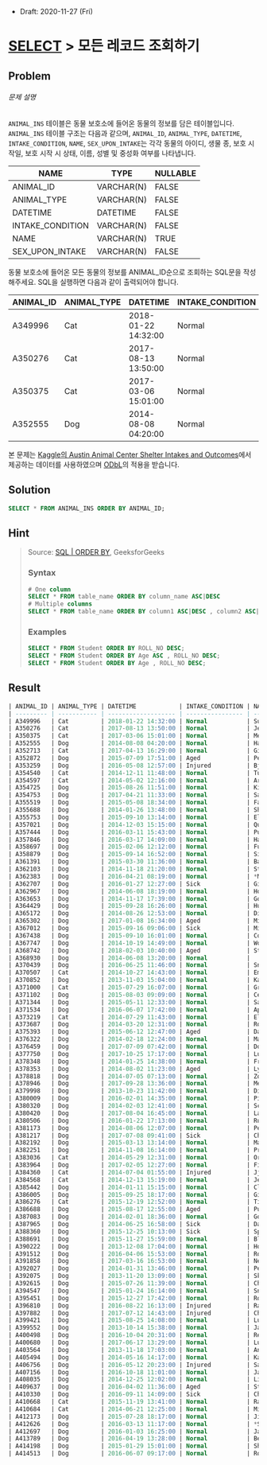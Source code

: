 * Draft: 2020-11-27 (Fri)

# [SELECT](https://programmers.co.kr/learn/challenges?selected_part_id=17042) > 모든 레코드 조회하기

## Problem

###### 문제 설명

`ANIMAL_INS` 테이블은 동물 보호소에 들어온 동물의 정보를 담은 테이블입니다. `ANIMAL_INS` 테이블 구조는 다음과 같으며, `ANIMAL_ID`, `ANIMAL_TYPE`, `DATETIME`, `INTAKE_CONDITION`, `NAME`, `SEX_UPON_INTAKE`는 각각 동물의 아이디, 생물 종, 보호 시작일, 보호 시작 시 상태, 이름, 성별 및 중성화 여부를 나타냅니다.

| NAME             | TYPE       | NULLABLE |
| ---------------- | ---------- | -------- |
| ANIMAL_ID        | VARCHAR(N) | FALSE    |
| ANIMAL_TYPE      | VARCHAR(N) | FALSE    |
| DATETIME         | DATETIME   | FALSE    |
| INTAKE_CONDITION | VARCHAR(N) | FALSE    |
| NAME             | VARCHAR(N) | TRUE     |
| SEX_UPON_INTAKE  | VARCHAR(N) | FALSE    |

동물 보호소에 들어온 모든 동물의 정보를 ANIMAL_ID순으로 조회하는 SQL문을 작성해주세요. SQL을 실행하면 다음과 같이 출력되어야 합니다.

| ANIMAL_ID | ANIMAL_TYPE | DATETIME            | INTAKE_CONDITION | NAME   | SEX_UPON_INTAKE |
| --------- | ----------- | ------------------- | ---------------- | ------ | --------------- |
| A349996   | Cat         | 2018-01-22 14:32:00 | Normal           | Sugar  | Neutered Male   |
| A350276   | Cat         | 2017-08-13 13:50:00 | Normal           | Jewel  | Spayed Female   |
| A350375   | Cat         | 2017-03-06 15:01:00 | Normal           | Meo    | Neutered Male   |
| A352555   | Dog         | 2014-08-08 04:20:00 | Normal           | Harley | Spayed Female   |

본 문제는 [Kaggle의 Austin Animal Center Shelter Intakes and Outcomes](https://www.kaggle.com/aaronschlegel/austin-animal-center-shelter-intakes-and-outcomes)에서 제공하는 데이터를 사용하였으며 [ODbL](https://opendatacommons.org/licenses/odbl/1.0/)의 적용을 받습니다.

## Solution

```sql
SELECT * FROM ANIMAL_INS ORDER BY ANIMAL_ID;
```

## Hint

> Source: [SQL | ORDER BY](https://www.geeksforgeeks.org/sql-order-by/), GeeksforGeeks
>
> ### Syntax
>
> ```sql
> # One column
> SELECT * FROM table_name ORDER BY column_name ASC|DESC
> # Multiple columns
> SELECT * FROM table_name ORDER BY column1 ASC|DESC , column2 ASC|DESC
> ```
>
> ### Examples
>
> ```sql
> SELECT * FROM Student ORDER BY ROLL_NO DESC;
> SELECT * FROM Student ORDER BY Age ASC , ROLL_NO DESC;
> SELECT * FROM Student ORDER BY Age , ROLL_NO DESC;
> ```

## Result

```sql
| ANIMAL_ID | ANIMAL_TYPE | DATETIME            | INTAKE_CONDITION | NAME         | SEX_UPON_INTAKE |
| --------- | ----------- | ------------------- | ---------------- | ------------ | --------------- |
| A349996   | Cat         | 2018-01-22 14:32:00 | Normal           | Sugar        | Neutered Male   |
| A350276   | Cat         | 2017-08-13 13:50:00 | Normal           | Jewel        | Spayed Female   |
| A350375   | Cat         | 2017-03-06 15:01:00 | Normal           | Meo          | Neutered Male   |
| A352555   | Dog         | 2014-08-08 04:20:00 | Normal           | Harley       | Spayed Female   |
| A352713   | Cat         | 2017-04-13 16:29:00 | Normal           | Gia          | Spayed Female   |
| A352872   | Dog         | 2015-07-09 17:51:00 | Aged             | Peanutbutter | Neutered Male   |
| A353259   | Dog         | 2016-05-08 12:57:00 | Injured          | Bj           | Neutered Male   |
| A354540   | Cat         | 2014-12-11 11:48:00 | Normal           | Tux          | Neutered Male   |
| A354597   | Cat         | 2014-05-02 12:16:00 | Normal           | Ariel        | Spayed Female   |
| A354725   | Dog         | 2015-08-26 11:51:00 | Normal           | Kia          | Spayed Female   |
| A354753   | Dog         | 2017-04-21 11:33:00 | Normal           | Sammy        | Neutered Male   |
| A355519   | Dog         | 2015-05-08 18:34:00 | Normal           | Faith        | Spayed Female   |
| A355688   | Dog         | 2014-01-26 13:48:00 | Normal           | Shadow       | Neutered Male   |
| A355753   | Dog         | 2015-09-10 13:14:00 | Normal           | Elijah       | Neutered Male   |
| A357021   | Dog         | 2014-12-03 15:15:00 | Normal           | Queens       | Spayed Female   |
| A357444   | Dog         | 2016-03-11 15:43:00 | Normal           | Puppy        | Neutered Male   |
| A357846   | Dog         | 2016-03-17 14:09:00 | Normal           | Happy        | Neutered Male   |
| A358697   | Dog         | 2015-02-06 12:12:00 | Normal           | Fuzzo        | Neutered Male   |
| A358879   | Dog         | 2015-09-14 16:52:00 | Normal           | Simba        | Neutered Male   |
| A361391   | Dog         | 2015-03-30 11:36:00 | Normal           | Baby Bear    | Neutered Male   |
| A362103   | Dog         | 2014-11-18 21:20:00 | Normal           | Stitch       | Neutered Male   |
| A362383   | Dog         | 2016-04-21 08:19:00 | Normal           | *Morado      | Neutered Male   |
| A362707   | Dog         | 2016-01-27 12:27:00 | Sick             | Girly Girl   | Spayed Female   |
| A362967   | Dog         | 2014-06-08 18:19:00 | Normal           | Honey        | Spayed Female   |
| A363653   | Dog         | 2014-11-17 17:39:00 | Normal           | Goofy        | Neutered Male   |
| A364429   | Dog         | 2015-09-28 16:26:00 | Normal           | Hugo         | Neutered Male   |
| A365172   | Dog         | 2014-08-26 12:53:00 | Normal           | Diablo       | Neutered Male   |
| A365302   | Dog         | 2017-01-08 16:34:00 | Aged             | Minnie       | Spayed Female   |
| A367012   | Dog         | 2015-09-16 09:06:00 | Sick             | Miller       | Neutered Male   |
| A367438   | Dog         | 2015-09-10 16:01:00 | Normal           | Cookie       | Spayed Female   |
| A367747   | Dog         | 2014-10-19 14:49:00 | Normal           | Woody        | Neutered Male   |
| A368742   | Dog         | 2018-02-03 10:40:00 | Aged             | Stormy       | Spayed Female   |
| A368930   | Dog         | 2014-06-08 13:20:00 | Normal           |              | Spayed Female   |
| A370439   | Dog         | 2016-06-25 11:46:00 | Normal           | Sniket       | Neutered Male   |
| A370507   | Cat         | 2014-10-27 14:43:00 | Normal           | Emily        | Spayed Female   |
| A370852   | Dog         | 2013-11-03 15:04:00 | Normal           | Katie        | Spayed Female   |
| A371000   | Cat         | 2015-07-29 16:07:00 | Normal           | Greg         | Neutered Male   |
| A371102   | Dog         | 2015-08-03 09:09:00 | Normal           | Ceballo      | Neutered Male   |
| A371344   | Dog         | 2015-05-11 12:33:00 | Normal           | Sailor       | Neutered Male   |
| A371534   | Dog         | 2016-06-07 17:42:00 | Normal           | April        | Spayed Female   |
| A373219   | Cat         | 2014-07-29 11:43:00 | Normal           | Ella         | Spayed Female   |
| A373687   | Dog         | 2014-03-20 12:31:00 | Normal           | Rosie        | Spayed Female   |
| A375393   | Dog         | 2015-06-12 12:47:00 | Aged             | Dash         | Neutered Male   |
| A376322   | Dog         | 2014-02-18 12:24:00 | Normal           | Mama Dog     | Spayed Female   |
| A376459   | Dog         | 2017-07-09 07:42:00 | Normal           | Dora         | Spayed Female   |
| A377750   | Dog         | 2017-10-25 17:17:00 | Normal           | Lucy         | Spayed Female   |
| A378348   | Dog         | 2014-01-25 14:38:00 | Normal           | Frijolito    | Neutered Male   |
| A378353   | Dog         | 2014-08-02 11:23:00 | Aged             | Lyla         | Intact Female   |
| A378818   | Dog         | 2014-07-05 07:13:00 | Normal           | Zoe          | Spayed Female   |
| A378946   | Dog         | 2017-09-28 13:36:00 | Normal           | Mercedes     | Spayed Female   |
| A379998   | Dog         | 2013-10-23 11:42:00 | Normal           | Disciple     | Intact Male     |
| A380009   | Dog         | 2016-02-01 14:35:00 | Normal           | Pickle       | Spayed Female   |
| A380320   | Dog         | 2014-02-03 12:41:00 | Normal           | Scooby       | Neutered Male   |
| A380420   | Dog         | 2017-08-04 16:45:00 | Normal           | Laika        | Spayed Female   |
| A380506   | Dog         | 2016-01-22 17:13:00 | Normal           | Ruby         | Spayed Female   |
| A381173   | Dog         | 2014-08-06 12:07:00 | Normal           | Pepper       | Spayed Female   |
| A381217   | Dog         | 2017-07-08 09:41:00 | Sick             | Cherokee     | Neutered Male   |
| A382192   | Dog         | 2015-03-13 13:14:00 | Normal           | Maxwell 2    | Intact Male     |
| A382251   | Dog         | 2014-11-08 16:14:00 | Normal           | Princess     | Spayed Female   |
| A383036   | Cat         | 2014-05-29 12:31:00 | Normal           | Oreo         | Neutered Male   |
| A383964   | Dog         | 2017-02-05 12:27:00 | Normal           | Finney       | Neutered Male   |
| A384360   | Cat         | 2014-07-04 01:55:00 | Injured          | Jj           | Neutered Male   |
| A384568   | Cat         | 2014-12-13 15:19:00 | Normal           | Jedi         | Neutered Male   |
| A385442   | Dog         | 2014-01-11 15:15:00 | Normal           | Clyde        | Neutered Male   |
| A386005   | Dog         | 2015-09-25 18:17:00 | Normal           | Giovanni     | Neutered Male   |
| A386276   | Cat         | 2015-12-19 12:52:00 | Normal           | Tiko         | Neutered Male   |
| A386688   | Dog         | 2015-08-17 12:55:00 | Aged             | Punch        | Neutered Male   |
| A387083   | Dog         | 2014-02-01 18:36:00 | Normal           | Goldie       | Spayed Female   |
| A387965   | Dog         | 2014-06-25 16:58:00 | Sick             | Dakota       | Spayed Female   |
| A388360   | Dog         | 2015-12-25 10:13:00 | Sick             | Spider       | Neutered Male   |
| A388691   | Dog         | 2015-11-27 15:59:00 | Normal           | Blaze        | Neutered Male   |
| A390222   | Dog         | 2013-12-08 17:04:00 | Normal           | Holly        | Spayed Female   |
| A391512   | Dog         | 2016-04-06 15:53:00 | Normal           | Rome         | Neutered Male   |
| A391858   | Dog         | 2017-03-16 16:53:00 | Normal           | Nellie       | Spayed Female   |
| A392027   | Dog         | 2014-01-31 13:46:00 | Normal           | Penny        | Spayed Female   |
| A392075   | Dog         | 2013-11-20 13:09:00 | Normal           | Skips        | Neutered Male   |
| A392615   | Dog         | 2015-07-26 11:39:00 | Normal           | Chip         | Neutered Male   |
| A394547   | Dog         | 2015-01-24 16:14:00 | Normal           | Snickerdoodl | Spayed Female   |
| A395451   | Dog         | 2015-12-27 17:42:00 | Normal           | Rogan        | Neutered Male   |
| A396810   | Dog         | 2016-08-22 16:13:00 | Injured          | Raven        | Spayed Female   |
| A397882   | Dog         | 2017-07-12 14:43:00 | Injured          | Charlie      | Neutered Male   |
| A399421   | Dog         | 2015-08-25 14:08:00 | Normal           | Lucy         | Spayed Female   |
| A399552   | Dog         | 2013-10-14 15:38:00 | Normal           | Jack         | Neutered Male   |
| A400498   | Dog         | 2016-10-04 20:31:00 | Normal           | Reggie       | Neutered Male   |
| A400680   | Dog         | 2017-06-17 13:29:00 | Normal           | Lucy         | Spayed Female   |
| A403564   | Dog         | 2013-11-18 17:03:00 | Normal           | Anna         | Spayed Female   |
| A405494   | Dog         | 2014-05-16 14:17:00 | Normal           | Kaila        | Spayed Female   |
| A406756   | Dog         | 2016-05-12 20:23:00 | Injured          | Sabrina      | Spayed Female   |
| A407156   | Dog         | 2016-10-18 11:01:00 | Normal           | Jake         | Neutered Male   |
| A408035   | Dog         | 2014-12-25 12:02:00 | Normal           | Lizzie       | Spayed Female   |
| A409637   | Dog         | 2016-04-02 11:36:00 | Aged             | Stanley      | Neutered Male   |
| A410330   | Dog         | 2016-09-11 14:09:00 | Sick             | Chewy        | Intact Female   |
| A410668   | Cat         | 2015-11-19 13:41:00 | Normal           | Raven        | Spayed Female   |
| A410684   | Cat         | 2014-06-21 12:25:00 | Normal           | Mitty        | Spayed Female   |
| A412173   | Dog         | 2015-07-28 18:17:00 | Normal           | Jimminee     | Neutered Male   |
| A412626   | Dog         | 2016-03-13 11:17:00 | Normal           | *Sam         | Neutered Male   |
| A412697   | Dog         | 2016-01-03 16:25:00 | Normal           | Jackie       | Neutered Male   |
| A413789   | Dog         | 2016-04-19 13:28:00 | Normal           | Benji        | Spayed Female   |
| A414198   | Dog         | 2015-01-29 15:01:00 | Normal           | Shelly       | Spayed Female   |
| A414513   | Dog         | 2016-06-07 09:17:00 | Normal           | Rocky        | Neutered Male   |
```